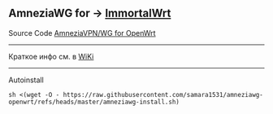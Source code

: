 AmneziaWG for → [ImmortalWrt](https://github.com/samara15321/amneziawg-immortalwrt/releases)
--------------------------
Source Code [AmneziaVPN/WG for OpenWrt](https://github.com/amnezia-vpn/amneziawg-openwrt)

------------------------------
Краткое инфо см. в [WiKi](https://github.com/samara1531/amneziawg-openwrt/wiki)

-----------------------------
Autoinstall
```
sh <(wget -O - https://raw.githubusercontent.com/samara1531/amneziawg-openwrt/refs/heads/master/amneziawg-install.sh)
```
